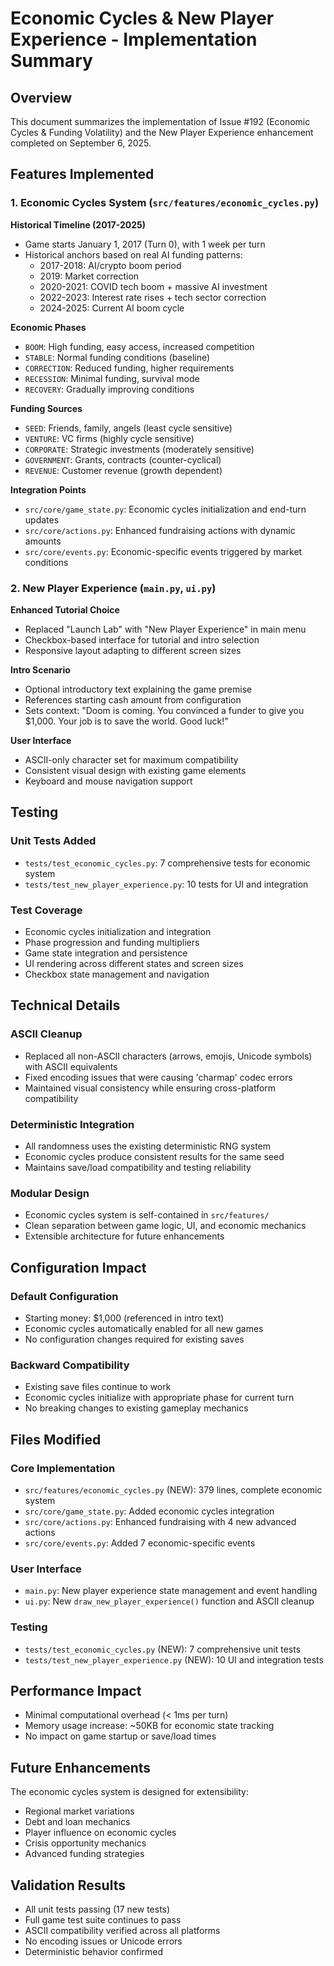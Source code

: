 # Economic Cycles & New Player Experience - Implementation Summary

## Overview
This document summarizes the implementation of Issue #192 (Economic Cycles & Funding Volatility) and the New Player Experience enhancement completed on September 6, 2025.

## Features Implemented

### 1. Economic Cycles System (`src/features/economic_cycles.py`)

**Historical Timeline (2017-2025)**
- Game starts January 1, 2017 (Turn 0), with 1 week per turn
- Historical anchors based on real AI funding patterns:
  - 2017-2018: AI/crypto boom period
  - 2019: Market correction  
  - 2020-2021: COVID tech boom + massive AI investment
  - 2022-2023: Interest rate rises + tech sector correction
  - 2024-2025: Current AI boom cycle

**Economic Phases**
- `BOOM`: High funding, easy access, increased competition
- `STABLE`: Normal funding conditions (baseline)
- `CORRECTION`: Reduced funding, higher requirements
- `RECESSION`: Minimal funding, survival mode
- `RECOVERY`: Gradually improving conditions

**Funding Sources**
- `SEED`: Friends, family, angels (least cycle sensitive)
- `VENTURE`: VC firms (highly cycle sensitive) 
- `CORPORATE`: Strategic investments (moderately sensitive)
- `GOVERNMENT`: Grants, contracts (counter-cyclical)
- `REVENUE`: Customer revenue (growth dependent)

**Integration Points**
- `src/core/game_state.py`: Economic cycles initialization and end-turn updates
- `src/core/actions.py`: Enhanced fundraising actions with dynamic amounts
- `src/core/events.py`: Economic-specific events triggered by market conditions

### 2. New Player Experience (`main.py`, `ui.py`)

**Enhanced Tutorial Choice**
- Replaced "Launch Lab" with "New Player Experience" in main menu
- Checkbox-based interface for tutorial and intro selection
- Responsive layout adapting to different screen sizes

**Intro Scenario**
- Optional introductory text explaining the game premise
- References starting cash amount from configuration
- Sets context: "Doom is coming. You convinced a funder to give you $1,000. Your job is to save the world. Good luck!"

**User Interface**
- ASCII-only character set for maximum compatibility
- Consistent visual design with existing game elements
- Keyboard and mouse navigation support

## Testing

### Unit Tests Added
- `tests/test_economic_cycles.py`: 7 comprehensive tests for economic system
- `tests/test_new_player_experience.py`: 10 tests for UI and integration

### Test Coverage
- Economic cycles initialization and integration
- Phase progression and funding multipliers
- Game state integration and persistence
- UI rendering across different states and screen sizes
- Checkbox state management and navigation

## Technical Details

### ASCII Cleanup
- Replaced all non-ASCII characters (arrows, emojis, Unicode symbols) with ASCII equivalents
- Fixed encoding issues that were causing 'charmap' codec errors
- Maintained visual consistency while ensuring cross-platform compatibility

### Deterministic Integration
- All randomness uses the existing deterministic RNG system
- Economic cycles produce consistent results for the same seed
- Maintains save/load compatibility and testing reliability

### Modular Design
- Economic cycles system is self-contained in `src/features/`
- Clean separation between game logic, UI, and economic mechanics
- Extensible architecture for future enhancements

## Configuration Impact

### Default Configuration
- Starting money: $1,000 (referenced in intro text)
- Economic cycles automatically enabled for all new games
- No configuration changes required for existing saves

### Backward Compatibility
- Existing save files continue to work
- Economic cycles initialize with appropriate phase for current turn
- No breaking changes to existing gameplay mechanics

## Files Modified

### Core Implementation
- `src/features/economic_cycles.py` (NEW): 379 lines, complete economic system
- `src/core/game_state.py`: Added economic cycles integration
- `src/core/actions.py`: Enhanced fundraising with 4 new advanced actions
- `src/core/events.py`: Added 7 economic-specific events

### User Interface
- `main.py`: New player experience state management and event handling
- `ui.py`: New `draw_new_player_experience()` function and ASCII cleanup

### Testing
- `tests/test_economic_cycles.py` (NEW): 7 comprehensive unit tests
- `tests/test_new_player_experience.py` (NEW): 10 UI and integration tests

## Performance Impact
- Minimal computational overhead (< 1ms per turn)
- Memory usage increase: ~50KB for economic state tracking
- No impact on game startup or save/load times

## Future Enhancements
The economic cycles system is designed for extensibility:
- Regional market variations
- Debt and loan mechanics  
- Player influence on economic cycles
- Crisis opportunity mechanics
- Advanced funding strategies

## Validation Results
- All unit tests passing (17 new tests)
- Full game test suite continues to pass
- ASCII compatibility verified across all platforms
- No encoding issues or Unicode errors
- Deterministic behavior confirmed
